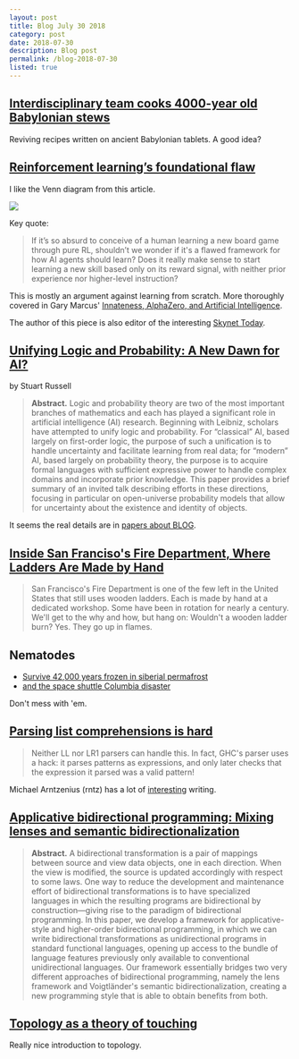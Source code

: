 ```yaml
---
layout: post
title: Blog July 30 2018
category: post
date: 2018-07-30
description: Blog post
permalink: /blog-2018-07-30
listed: true
---
```


## [Interdisciplinary team cooks 4000-year old Babylonian stews](https://youtu.be/qfqhJNUtiww)

Reviving recipes written on ancient Babylonian tablets. A good idea?

## [Reinforcement learning’s foundational flaw](https://thegradient.pub/why-rl-is-flawed/)

I like the Venn diagram from this article.

![](/venn_simple.png)

Key quote:

> If it’s so absurd to conceive of a human learning a new board game through pure RL, shouldn’t we wonder if it's a flawed framework for how AI agents should learn? Does it really make sense to start learning a new skill based only on its reward signal, with neither prior experience nor higher-level instruction?

This is mostly an argument against learning from scratch. More thoroughly covered in Gary Marcus' [Innateness, AlphaZero, and Artificial Intelligence](https://arxiv.org/abs/1801.05667).

The author of this piece is also editor of the interesting [Skynet Today](https://www.skynettoday.com/).

## [Unifying Logic and Probability: A New Dawn for AI?](https://people.eecs.berkeley.edu/~russell/papers/ipmu14-oupm.pdf)

by Stuart Russell

> __Abstract.__ Logic and probability theory are two of the most important
> branches of mathematics and each has played a significant role in artificial
> intelligence (AI) research. Beginning with Leibniz, scholars have
> attempted to unify logic and probability. For “classical” AI, based largely
> on first-order logic, the purpose of such a unification is to handle uncertainty
> and facilitate learning from real data; for “modern” AI, based
> largely on probability theory, the purpose is to acquire formal languages
> with sufficient expressive power to handle complex domains and incorporate
> prior knowledge. This paper provides a brief summary of an invited
> talk describing efforts in these directions, focusing in particular on
> open-universe probability models that allow for uncertainty about the
> existence and identity of objects.

It seems the real details are in [papers about BLOG](https://people.eecs.berkeley.edu/~russell/papers/ijcai05-blog.pdf).

## [Inside San Franciso's Fire Department, Where Ladders Are Made by Hand](https://gizmodo.com/inside-san-francisos-fire-department-where-ladders-are-1552279252)

> San Francisco's Fire Department is one of the few left in the United States that still uses wooden ladders. Each is made by hand at a dedicated workshop. Some have been in rotation for nearly a century. We'll get to the why and how, but hang on: Wouldn't a wooden ladder burn? Yes. They go up in flames.

## Nematodes

* [Survive 42,000 years frozen in siberial permafrost](https://www.sciencealert.com/40-000-year-old-nematodes-revived-siberian-permafrost)
* [and the space shuttle Columbia disaster](https://www.liebertpub.com/doi/10.1089/ast.2005.5.690)

Don't mess with 'em.

## [Parsing list comprehensions is hard](http://www.rntz.net/post/2018-07-10-parsing-list-comprehensions.html)

> Neither LL nor LR1 parsers can handle this. In fact, GHC's parser uses a hack: it parses patterns as expressions, and only later checks that the expression it parsed was a valid pattern!

Michael Arntzenius (rntz) has a lot of [interesting](http://www.rntz.net/post/against-software-development.html) writing.

## [Applicative bidirectional programming: Mixing lenses and semantic bidirectionalization](https://www.cambridge.org/core/journals/journal-of-functional-programming/article/applicative-bidirectional-programming/82D617027973B92A50FE977FCAE72FAE)

> __Abstract.__ A bidirectional transformation is a pair of mappings between source and view data objects, one in each direction. When the view is modified, the source is updated accordingly with respect to some laws. One way to reduce the development and maintenance effort of bidirectional transformations is to have specialized languages in which the resulting programs are bidirectional by construction—giving rise to the paradigm of bidirectional programming. In this paper, we develop a framework for applicative-style and higher-order bidirectional programming, in which we can write bidirectional transformations as unidirectional programs in standard functional languages, opening up access to the bundle of language features previously only available to conventional unidirectional languages. Our framework essentially bridges two very different approaches of bidirectional programming, namely the lens framework and Voigtländer's semantic bidirectionalization, creating a new programming style that is able to obtain benefits from both.

## [Topology as a theory of touching](https://relatedwork.blogspot.com/2018/06/topology-as-theory-of-touching.html)

Really nice introduction to topology.
